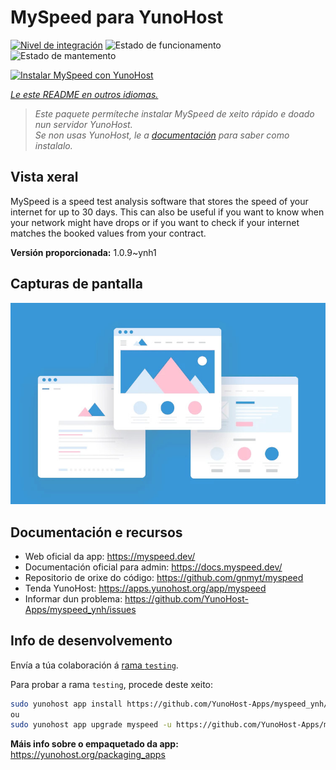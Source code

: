 <!--
NOTA: Este README foi creado automáticamente por <https://github.com/YunoHost/apps/tree/master/tools/readme_generator>
NON debe editarse manualmente.
-->

# MySpeed para YunoHost

[![Nivel de integración](https://dash.yunohost.org/integration/myspeed.svg)](https://ci-apps.yunohost.org/ci/apps/myspeed/) ![Estado de funcionamento](https://ci-apps.yunohost.org/ci/badges/myspeed.status.svg) ![Estado de mantemento](https://ci-apps.yunohost.org/ci/badges/myspeed.maintain.svg)

[![Instalar MySpeed con YunoHost](https://install-app.yunohost.org/install-with-yunohost.svg)](https://install-app.yunohost.org/?app=myspeed)

*[Le este README en outros idiomas.](./ALL_README.md)*

> *Este paquete permíteche instalar MySpeed de xeito rápido e doado nun servidor YunoHost.*  
> *Se non usas YunoHost, le a [documentación](https://yunohost.org/install) para saber como instalalo.*

## Vista xeral

MySpeed is a speed test analysis software that stores the speed of your internet for up to 30 days. This can also be useful if you want to know when your network might have drops or if you want to check if your internet matches the booked values from your contract.



**Versión proporcionada:** 1.0.9~ynh1

## Capturas de pantalla

![Captura de pantalla de MySpeed](./doc/screenshots/example.jpg)

## Documentación e recursos

- Web oficial da app: <https://myspeed.dev/>
- Documentación oficial para admin: <https://docs.myspeed.dev/>
- Repositorio de orixe do código: <https://github.com/gnmyt/myspeed>
- Tenda YunoHost: <https://apps.yunohost.org/app/myspeed>
- Informar dun problema: <https://github.com/YunoHost-Apps/myspeed_ynh/issues>

## Info de desenvolvemento

Envía a túa colaboración á [rama `testing`](https://github.com/YunoHost-Apps/myspeed_ynh/tree/testing).

Para probar a rama `testing`, procede deste xeito:

```bash
sudo yunohost app install https://github.com/YunoHost-Apps/myspeed_ynh/tree/testing --debug
ou
sudo yunohost app upgrade myspeed -u https://github.com/YunoHost-Apps/myspeed_ynh/tree/testing --debug
```

**Máis info sobre o empaquetado da app:** <https://yunohost.org/packaging_apps>
